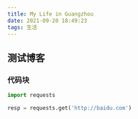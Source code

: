 ```yaml
---
title: My Life in Guangzhou
date: 2021-09-20 18:49:23
tags: 生活
---
```



## 测试博客

### 代码块

```python
import requests

resp = requests.get('http://baidu.com')
```
